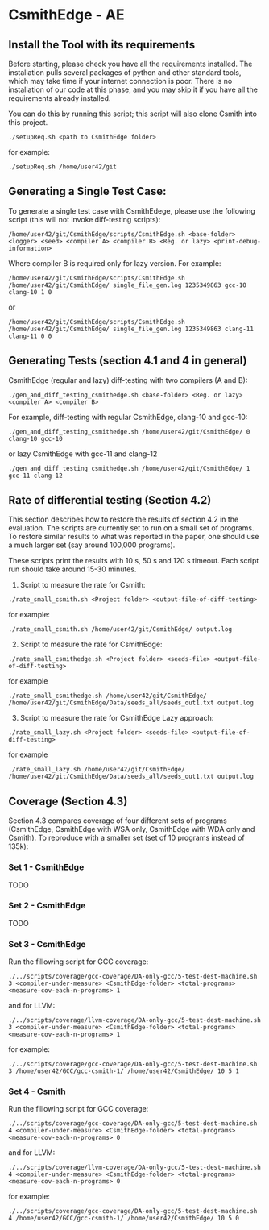 # CsmithEdge - AE

## Install the Tool with its requirements
Before starting, please check you have all the requirements installed. The installation pulls several packages of python and other standard tools, which may take time if your internet connection is poor. There is no installation of our code at this phase, and you may skip it if you have all the requirements already installed.

You can do this by running this script; this script will also clone Csmith into this project.
```
./setupReq.sh <path to CsmithEdge folder>
```
for example:
```
./setupReq.sh /home/user42/git
```

## Generating a Single Test Case:

To generate a single test case with CsmithEdege, please use the following script (this will not invoke diff-testing scripts):
```
/home/user42/git/CsmithEdge/scripts/CsmithEdge.sh <base-folder> <logger> <seed> <compiler A> <compiler B> <Reg. or lazy> <print-debug-information>
```
Where compiler B is required only for lazy version. For example:
```
/home/user42/git/CsmithEdge/scripts/CsmithEdge.sh /home/user42/git/CsmithEdge/ single_file_gen.log 1235349863 gcc-10 clang-10 1 0
```
or
```
/home/user42/git/CsmithEdge/scripts/CsmithEdge.sh /home/user42/git/CsmithEdge/ single_file_gen.log 1235349863 clang-11 clang-11 0 0
```

## Generating Tests (section 4.1 and 4 in general)

CsmithEdge (regular and lazy) diff-testing with two compilers (A and B): 
```
./gen_and_diff_testing_csmithedge.sh <base-folder> <Reg. or lazy> <compiler A> <compiler B>
```
For example, diff-testing with regular CsmithEdge, clang-10 and gcc-10:
```
./gen_and_diff_testing_csmithedge.sh /home/user42/git/CsmithEdge/ 0 clang-10 gcc-10
```
or lazy CsmithEdge with gcc-11 and clang-12
```
./gen_and_diff_testing_csmithedge.sh /home/user42/git/CsmithEdge/ 1 gcc-11 clang-12
```

## Rate of differential testing (Section 4.2)

This section describes how to restore the results of section 4.2 in the evaluation. The scripts are currently set to run on a small set of programs. To restore similar results to what was reported in the paper, one should use a much larger set (say around 100,000 programs).

These scripts print the results with 10 s, 50 s and 120 s timeout. Each script run should take around 15-30 minutes.


1. Script to measure the rate for Csmith:
```
./rate_small_csmith.sh <Project folder> <output-file-of-diff-testing>
```
for example:
```
./rate_small_csmith.sh /home/user42/git/CsmithEdge/ output.log
```

2. Script to measure the rate for CsmithEdge:
```
./rate_small_csmithedge.sh <Project folder> <seeds-file> <output-file-of-diff-testing>
```
for example
```
./rate_small_csmithedge.sh /home/user42/git/CsmithEdge/ /home/user42/git/CsmithEdge/Data/seeds_all/seeds_out1.txt output.log
```

3. Script to measure the rate for CsmithEdge Lazy approach:
```
./rate_small_lazy.sh <Project folder> <seeds-file> <output-file-of-diff-testing>
```
for example
```
./rate_small_lazy.sh /home/user42/git/CsmithEdge/ /home/user42/git/CsmithEdge/Data/seeds_all/seeds_out1.txt output.log
```

## Coverage (Section 4.3)
Section 4.3 compares coverage of four different sets of programs (CsmithEdge, CsmithEdge with WSA only, CsmithEdge with WDA only and Csmith). To reproduce with a smaller set (set of 10 programs instead of 135k):

### Set 1 - CsmithEdge
TODO 

### Set 2 - CsmithEdge
TODO

### Set 3 - CsmithEdge
Run the fillowing script for GCC coverage:
```
./../scripts/coverage/gcc-coverage/DA-only-gcc/5-test-dest-machine.sh 3 <compiler-under-measure> <CsmithEdge-folder> <total-programs> <measure-cov-each-n-programs> 1
```
and for LLVM:
```
./../scripts/coverage/llvm-coverage/DA-only-gcc/5-test-dest-machine.sh 3 <compiler-under-measure> <CsmithEdge-folder> <total-programs> <measure-cov-each-n-programs> 1
```
for example:
```
./../scripts/coverage/gcc-coverage/DA-only-gcc/5-test-dest-machine.sh 3 /home/user42/GCC/gcc-csmith-1/ /home/user42/CsmithEdge/ 10 5 1
```
### Set 4 - Csmith
Run the fillowing script for GCC coverage:
```
./../scripts/coverage/gcc-coverage/DA-only-gcc/5-test-dest-machine.sh 4 <compiler-under-measure> <CsmithEdge-folder> <total-programs> <measure-cov-each-n-programs> 0
```
and for LLVM:
```
./../scripts/coverage/llvm-coverage/DA-only-gcc/5-test-dest-machine.sh 4 <compiler-under-measure> <CsmithEdge-folder> <total-programs> <measure-cov-each-n-programs> 0
```
for example:
```
./../scripts/coverage/gcc-coverage/DA-only-gcc/5-test-dest-machine.sh 4 /home/user42/GCC/gcc-csmith-1/ /home/user42/CsmithEdge/ 10 5 0
```
